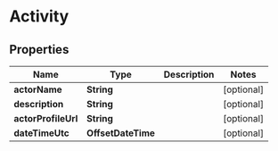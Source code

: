 

# Activity


## Properties

| Name | Type | Description | Notes |
|------------ | ------------- | ------------- | -------------|
|**actorName** | **String** |  |  [optional] |
|**description** | **String** |  |  [optional] |
|**actorProfileUrl** | **String** |  |  [optional] |
|**dateTimeUtc** | **OffsetDateTime** |  |  [optional] |



